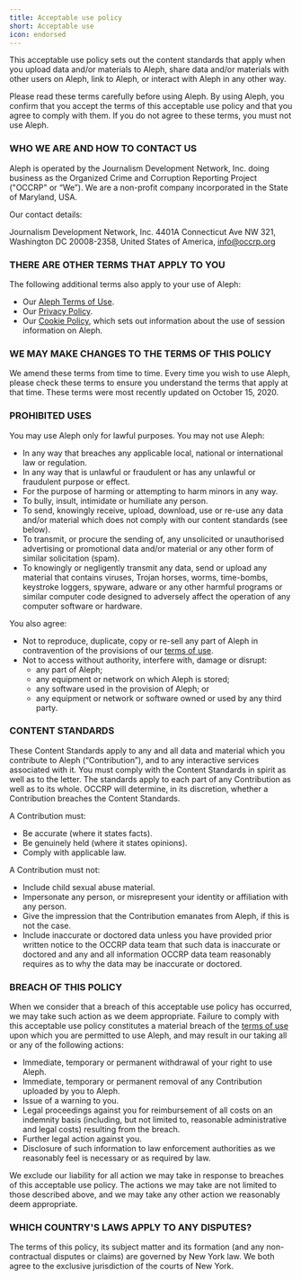 ```yaml
---
title: Acceptable use policy
short: Acceptable use
icon: endorsed
---
```


This acceptable use policy sets out the content standards that apply when you upload data and/or materials to Aleph, share data and/or materials with other users on Aleph, link to Aleph, or interact with Aleph in any other way. 

Please read these terms carefully before using Aleph. By using Aleph, you confirm that you accept the terms of this acceptable use policy and that you agree to comply with them. If you do not agree to these terms, you must not use Aleph.

### WHO WE ARE AND HOW TO CONTACT US

Aleph is operated by the Journalism Development Network, Inc. doing business as the Organized Crime and Corruption Reporting Project ("OCCRP" or “We”). We are a non-profit company incorporated in the State of Maryland, USA. 

Our contact details: 

Journalism Development Network, Inc. 4401A Connecticut Ave NW 321, Washington DC 20008-2358, United States of America, info@occrp.org 

### THERE ARE OTHER TERMS THAT APPLY TO YOU

The following additional terms also apply to your use of Aleph:
* Our [Aleph Terms of Use](/pages/terms). 
* Our [Privacy Policy](https://www.occrp.org/en/aboutus/privacy-policy). 
* Our [Cookie Policy](https://www.occrp.org/en/aboutus/privacy-policy#store), which sets out information about the use of session information on Aleph.

### WE MAY MAKE CHANGES TO THE TERMS OF THIS POLICY

We amend these terms from time to time. Every time you wish to use Aleph, please check these terms to ensure you understand the terms that apply at that time. These terms were most recently updated on October 15, 2020.

### PROHIBITED USES

You may use Aleph only for lawful purposes. You may not use Aleph:

* In any way that breaches any applicable local, national or international law or regulation.
* In any way that is unlawful or fraudulent or has any unlawful or fraudulent purpose or effect.
* For the purpose of harming or attempting to harm minors in any way.
* To bully, insult, intimidate or humiliate any person.
* To send, knowingly receive, upload, download, use or re-use any data and/or material which does not comply with our content standards (see below). 
* To transmit, or procure the sending of, any unsolicited or unauthorised advertising or promotional data and/or material or any other form of similar solicitation (spam).
* To knowingly or negligently transmit any data, send or upload any material that contains viruses, Trojan horses, worms, time-bombs, keystroke loggers, spyware, adware or any other harmful programs or similar computer code designed to adversely affect the operation of any computer software or hardware.

You also agree:

* Not to reproduce, duplicate, copy or re-sell any part of Aleph in contravention of the provisions of our [terms of use](/pages/terms).
* Not to access without authority, interfere with, damage or disrupt:
    * any part of Aleph;
    * any equipment or network on which Aleph is stored;
    * any software used in the provision of Aleph; or
    * any equipment or network or software owned or used by any third party.

### CONTENT STANDARDS 

These Content Standards apply to any and all data and material which you contribute to Aleph (“Contribution”), and to any interactive services associated with it. You must comply with the Content Standards in spirit as well as to the letter. The standards apply to each part of any Contribution as well as to its whole. OCCRP will determine, in its discretion, whether a Contribution breaches the Content Standards.

A Contribution must:
* Be accurate (where it states facts).
* Be genuinely held (where it states opinions).
* Comply with applicable law. 

A Contribution must not:
* Include child sexual abuse material.
* Impersonate any person, or misrepresent your identity or affiliation with any person.
* Give the impression that the Contribution emanates from Aleph, if this is not the case.
* Include inaccurate or doctored data unless you have provided prior written notice to the OCCRP data team that such data is inaccurate or doctored and any and all information OCCRP data team reasonably requires as to why the data may be inaccurate or doctored. 

### BREACH OF THIS POLICY

When we consider that a breach of this acceptable use policy has occurred, we may take such action as we deem appropriate. Failure to comply with this acceptable use policy constitutes a material breach of the [terms of use](/pages/terms) upon which you are permitted to use Aleph, and may result in our taking all or any of the following actions:

* Immediate, temporary or permanent withdrawal of your right to use Aleph.
* Immediate, temporary or permanent removal of any Contribution uploaded by you to Aleph.
* Issue of a warning to you.
* Legal proceedings against you for reimbursement of all costs on an indemnity basis (including, but not limited to, reasonable administrative and legal costs) resulting from the breach.
* Further legal action against you.
* Disclosure of such information to law enforcement authorities as we reasonably feel is necessary or as required by law.

We exclude our liability for all action we may take in response to breaches of this acceptable use policy. The actions we may take are not limited to those described above, and we may take any other action we reasonably deem appropriate.

### WHICH COUNTRY'S LAWS APPLY TO ANY DISPUTES?

The terms of this policy, its subject matter and its formation (and any non-contractual disputes or claims) are governed by New York law. We both agree to the exclusive jurisdiction of the courts of New York.

